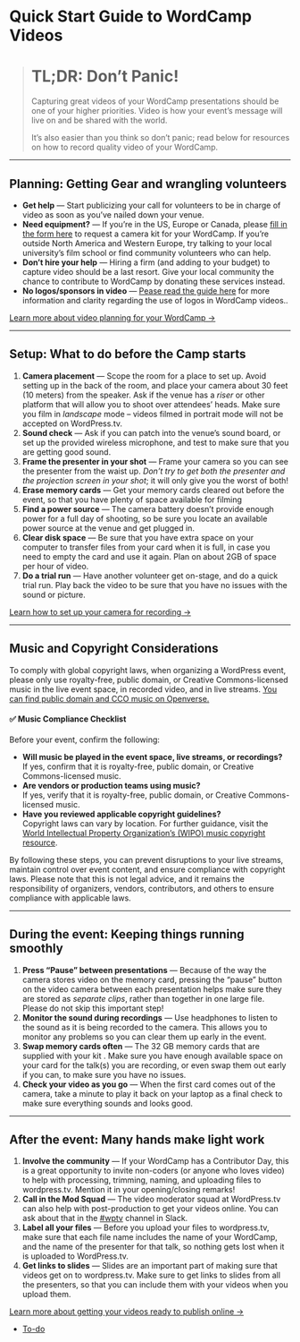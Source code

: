 # Quick Start Guide to WordCamp Videos

> # TL;DR: Don’t Panic!
> 
> Capturing great videos of your WordCamp presentations should be one of your higher priorities. Video is how your event’s message will live on and be shared with the world.
> 
> It’s also easier than you think so don’t panic; read below for resources on how to record quality video of your WordCamp.

* * *

## Planning: Getting Gear and wrangling volunteers

*   **Get help** — Start publicizing your call for volunteers to be in charge of video as soon as you’ve nailed down your venue.
*   **Need equipment?** — If you’re in the US, Europe or Canada, please [fill in the form here](https://make.wordpress.org/community/handbook/wordcamp-organizer/video/camera-kit-request/) to request a camera kit for your WordCamp. If you’re outside North America and Western Europe, try talking to your local university’s film school or find community volunteers who can help.
*   **Don’t hire your help** — Hiring a firm (and adding to your budget) to capture video should be a last resort. Give your local community the chance to contribute to WordCamp by donating these services instead.
*   **No logos/sponsors in video** — [Pease read the guide here](https://make.wordpress.org/community/handbook/wordcamp-organizer/video/logos-in-wordcamp-videos/) for more information and clarity regarding the use of logos in WordCamp videos..

[Learn more about video planning for your WordCamp →](https://make.wordpress.org/community/handbook/wordcamp-organizer-handbook/video/video-planning/)

* * *

## Setup: What to do before the Camp starts

1.  **Camera placement** — Scope the room for a place to set up. Avoid setting up in the back of the room, and place your camera about 30 feet (10 meters) from the speaker. Ask if the venue has a *riser* or other platform that will allow you to shoot over attendees’ heads. Make sure you film in *landscape* mode – videos filmed in portrait mode will not be accepted on WordPress.tv.
2.  **Sound check** — Ask if you can patch into the venue’s sound board, or set up the provided wireless microphone, and test to make sure that you are getting good sound.
3.  **Frame the presenter in your shot** — Frame your camera so you can see the presenter from the waist up. *Don’t try to get both the presenter and the projection screen in your shot*; it will only give you the worst of both!
4.  **Erase memory cards** — Get your memory cards cleared out before the event, so that you have plenty of space available for filming
5.  **Find a power source** — The camera battery doesn’t provide enough power for a full day of shooting, so be sure you locate an available power source at the venue and get plugged in.
6.  **Clear disk space** — Be sure that you have extra space on your computer to transfer files from your card when it is full, in case you need to empty the card and use it again. Plan on about 2GB of space per hour of video.
7.  **Do a trial run** — Have another volunteer get on-stage, and do a quick trial run. Play back the video to be sure that you have no issues with the sound or picture.

[Learn how to set up your camera for recording →](https://make.wordpress.org/community/handbook/wordcamp-organizer-handbook/video/setting-up-your-video-equipment/)

* * *

## Music and Copyright Considerations

To comply with global copyright laws, when organizing a WordPress event, please only use royalty-free, public domain, or Creative Commons-licensed music in the live event space, in recorded video, and in live streams. [You can find public domain and CCO music on Openverse.](https://openverse.org/search/audio?q=music&license=pdm,cc0)

#### **✅ Music Compliance Checklist**

Before your event, confirm the following:

*   **Will music be played in the event space, live streams, or recordings?**  
    If yes, confirm that it is royalty-free, public domain, or Creative Commons-licensed music.
*   **Are vendors or production teams using music?**  
    If yes, verify that it is royalty-free, public domain, or Creative Commons-licensed music.
*   **Have you reviewed applicable copyright guidelines?**  
    Copyright laws can vary by location. For further guidance, visit the [World Intellectual Property Organization’s (WIPO) music copyright resource](https://href.li/?https://www.wipo.int/en/web/music).

By following these steps, you can prevent disruptions to your live streams, maintain control over event content, and ensure compliance with copyright laws. Please note that this is not legal advice, and it remains the responsibility of organizers, vendors, contributors, and others to ensure compliance with applicable laws.

* * *

## During the event: Keeping things running smoothly

1.  **Press “Pause” between presentations** — Because of the way the camera stores video on the memory card, pressing the “pause” button on the video camera between each presentation helps make sure they are stored as *separate clips*, rather than together in one large file. Please do not skip this important step!
2.  **Monitor the sound during recordings** — Use headphones to listen to the sound as it is being recorded to the camera. This allows you to monitor any problems so you can clear them up early in the event.
3.  **Swap memory cards often** — The 32 GB memory cards that are supplied with your kit . Make sure you have enough available space on your card for the talk(s) you are recording, or even swap them out early if you can, to make sure you have no issues.
4.  **Check your video as you go** — When the first card comes out of the camera, take a minute to play it back on your laptop as a final check to make sure everything sounds and looks good.

* * *

## After the event: Many hands make light work

1.  **Involve the community** — If your WordCamp has a Contributor Day, this is a great opportunity to invite non-coders (or anyone who loves video) to help with processing, trimming, naming, and uploading files to wordpress.tv. Mention it in your opening/closing remarks!
2.  **Call in the Mod Squad** — The video moderator squad at WordPress.tv can also help with post-production to get your videos online. You can ask about that in the [#wptv](https://make.wordpress.org/community/tag/wptv/) channel in Slack.
3.  **Label all your files** — Before you upload your files to wordpress.tv, make sure that each file name includes the name of your WordCamp, and the name of the presenter for that talk, so nothing gets lost when it is uploaded to WordPress.tv.
4.  **Get links to slides** — Slides are an important part of making sure that videos get on to wordpress.tv. Make sure to get links to slides from all the presenters, so that you can include them with your videos when you upload them.

[Learn more about getting your videos ready to publish online →](https://make.wordpress.org/community/handbook/wordcamp-organizer-handbook/video/after-the-event-post-production/)

*   [To-do](# "To-do")